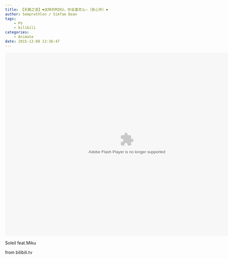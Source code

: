 ```yaml
---
title: 【天籁之音】❤这样的MIKU，你会喜欢么~（良心作）❤
author: Semprathlon / Simfae Dean
tags:
	- PV
	- bilibili
categories:
	- Animate
date: 2015-12-08 13:36:47
---
```

<embed height="600" width="800" quality="high" allowfullscreen="true" type="application/x-shockwave-flash" src="http://static.hdslb.com/miniloader.swf" flashvars="aid=1783250&page=1" pluginspage="http://www.adobe.com/shockwave/download/download.cgi?P1_Prod_Version=ShockwaveFlash"/>

Soleil feat.Miku

from bilibili.tv

<!--more-->